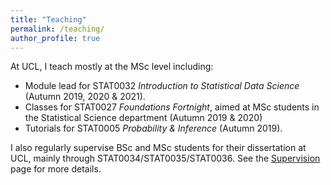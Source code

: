 ```yaml
---
title: "Teaching"
permalink: /teaching/
author_profile: true
---
```


At UCL, I teach mostly at the MSc level including:

* Module lead for STAT0032 *Introduction to Statistical Data Science* (Autumn 2019, 2020 & 2021). 
* Classes for STAT0027 *Foundations Fortnight*, aimed at MSc students in the Statistical Science department (Autumn 2019 & 2020)
* Tutorials for STAT0005 *Probability & Inference* (Autumn 2019).

I also regularly supervise BSc and MSc students for their dissertation at UCL, mainly through STAT0034/STAT0035/STAT0036. See the [Supervision](https://fxbriol.github.io/supervision/) page for more details.
